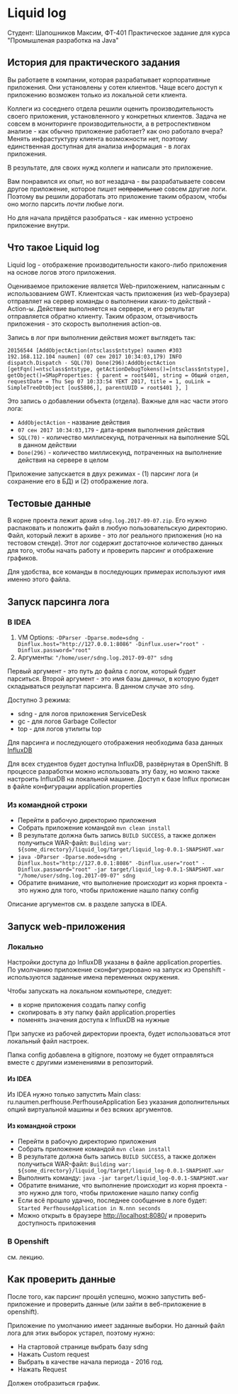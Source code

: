 # Liquid log
Студент: Шапошников Максим, ФТ-401
Практическое задание для курса "Промышленая разработка на Java"

## История для практического задания
Вы работаете в компании, которая разрабатывает корпоративные приложения. Они установлены у сотен клиентов.
Чаще всего доступ к приложению возможен только из локальной сети клиента.

Коллеги из соседнего отдела решили оценить производительность своего приложения, установленного у конкретных клиентов.
Задача не совсем в мониторинге производительности, а в ретроспективном анализе - как обычно приложение работает? как оно работало вчера?
Менять инфрастуктуру клиента возможности нет, поэтому единственная доступная для анализа информация - в логах приложения.

В результате, для своих нужд коллеги и написали это приложение.

Вам понравился их опыт, но вот незадача - вы разрабатываете совсем другое приложение, которое пишет ~~неправильные~~ совсем
другие логи. Поэтому вы решили доработать это приложение таким образом, чтобы оно могло парсить _почти_ любые логи.

Но для начала придётся разобраться - как именно устроено приложение внутри.

## Что такое Liquid log

Liquid log - отображение производительности какого-либо приложения на основе логов этого приложения.

Оцениваемое приложение является Web-приложением, написанным с использованием GWT. Клиентская часть приложения (из web-браузера)
отправляет на сервер команды о выполнении каких-то действий - Action-ы. Действие выполняется на сервере, и его
результат отправляется обратно клиенту. Таким образом, отзывчивость приложения - это скорость выполнения action-ов.

Запись в лог при выполнении действия может выглядеть так:
```
20156544 [AddObjectAction(ntsclass$ntstype) naumen #303 192.168.112.104 naumen] (07 сен 2017 10:34:03,179) INFO  dispatch.Dispatch - SQL(70) Done(296):AddObjectAction [getFqn()=ntsclass$ntstype, getActionDebugTokens()=[ntsclass$ntstype], getObject()=SMapProperties: { parent = root$401, string = Общий отдел, requestDate = Thu Sep 07 10:33:54 YEKT 2017, title = 1, ouLink = SimpleTreeDtObject [ou$5806,], parentUUID = root$401 }, ]
```

Это запись о добавлении объекта (отдела). Важные для нас части этого лога:
* `AddObjectAction` - название действия
* `07 сен 2017 10:34:03,179` - дата-время выполнения действия
* `SQL(70)` - количество миллисекунд, потраченных на выполнение SQL в данном действии
* `Done(296)` - количество миллисекунд, потраченных на выполнение действия на сервере в целом

Приложение запускается в двух режимах - (1) парсинг лога (и сохранение его в БД) и (2) отображение лога.

## Тестовые данные

В корне проекта лежит архив `sdng.log.2017-09-07.zip`. Его нужно распаковать и положить файл в любую пользовательскую директорию.
Файл, который лежит в архиве - это лог реального приложения (но на тестовом стенде). Этот лог содержит достаточное количество данных
для того, чтобы начать работу и проверить парсинг и отображение графиков.

Для удобства, все команды в последующих примерах используют имя именно этого файла.

## Запуск парсинга лога

### В IDEA
1. VM Options: `-DParser -Dparse.mode=sdng -Dinflux.host="http://127.0.0.1:8086" -Dinflux.user="root" -Dinflux.password="root"`
1. Аргументы: `"/home/user/sdng.log.2017-09-07" sdng`

Первый аргумент - это путь до файла с логом, который будет парситься.
Второй аргумент - это имя базы данных, в которую будет складываться результат парсинга. В данном случае это `sdng`.

Доступно 3 режима:
* sdng - для логов приложения ServiceDesk
* gc - для логов Garbage Collector
* top - для логов утилиты top

Для парсинга и последующего отображения необходима база данных [InfluxDB](https://github.com/influxdata/influxdb)

Для всех студентов будет доступна InfluxDB, развёрнутая в OpenShift. В процессе разработки можно использовать эту базу, 
но можно также настроить InfluxDB на локальной машине.
Доступ к базе Influx прописан в файле конфигурации application.properties

### Из командной строки

* Перейти в рабочую директорию приложения
* Собрать приложение командой `mvn clean install`
* В результате должна быть запись `BUILD SUCCESS`, а также должен получиться WAR-файл: `Building war: ${some_directory}/liquid_log/target/liquid_log-0.0.1-SNAPSHOT.war`
* `java -DParser -Dparse.mode=sdng -Dinflux.host="http://127.0.0.1:8086" -Dinflux.user="root" -Dinflux.password="root" -jar target/liquid_log-0.0.1-SNAPSHOT.war "/home/user/sdng.log.2017-09-07" sdng`
* Обратите внимание, что выполнение происходит из корня проекта - это нужно для того, чтобы приложение нашло папку config

Описание аргументов см. в разделе запуска в IDEA.

## Запуск web-приложения

### Локально

Настройки доступа до InfluxDB указаны в файле application.properties. По умолчанию приложение сконфигурировано
на запуск из Openshift - используются заданные имена переменных окружения.

Чтобы запускать на локальном компьютере, следует:
* в корне приложения создать папку config
* скопировать в эту папку файл application.properties
* поменять значения доступа к InfluxDB на нужные

При запуске из рабочей директории проекта, будет использоваться этот локальный файл настроек.

Папка config добавлена в gitignore, поэтому не будет отправляться вместе с другими изменениями в репозиторий.

#### Из IDEA
Из IDEA нужно только запустить Main class: ru.naumen.perfhouse.PerfhouseApplication
Без указания дополнительных опций виртуальной машины и без всяких аргументов.

#### Из командной строки

* Перейти в рабочую директорию приложения
* Собрать приложение командой `mvn clean install`
* В результате должна быть запись `BUILD SUCCESS`, а также должен получиться WAR-файл: `Building war: ${some_directory}/liquid_log/target/liquid_log-0.0.1-SNAPSHOT.war`
* Выполнить команду: `java -jar target/liquid_log-0.0.1-SNAPSHOT.war`
* Обратите внимание, что выполнение происходит из корня проекта - это нужно для того, чтобы приложение нашло папку config
* Если всё прошло удачно, последнее сообщение в логе будет: `Started PerfhouseApplication in N.nnn seconds`
* Можно открыть в браузере [http://localhost:8080/](http://localhost:8080/) и проверить доступность приложения

### В Openshift
см. лекцию.

## Как проверить данные
После того, как парсинг прошёл успешно, можно запустить веб-приложение и проверить данные (или зайти в веб-приложение в openshift).

Приложение по умолчанию имеет заданные выборки. Но данный файл лога для этих выборок устарел, поэтому нужно:
* На стартовой странице выбрать базу sdng
* Нажать Custom request
* Выбрать в качестве начала периода - 2016 год.
* Нажать Request

Должен отобразиться график.
